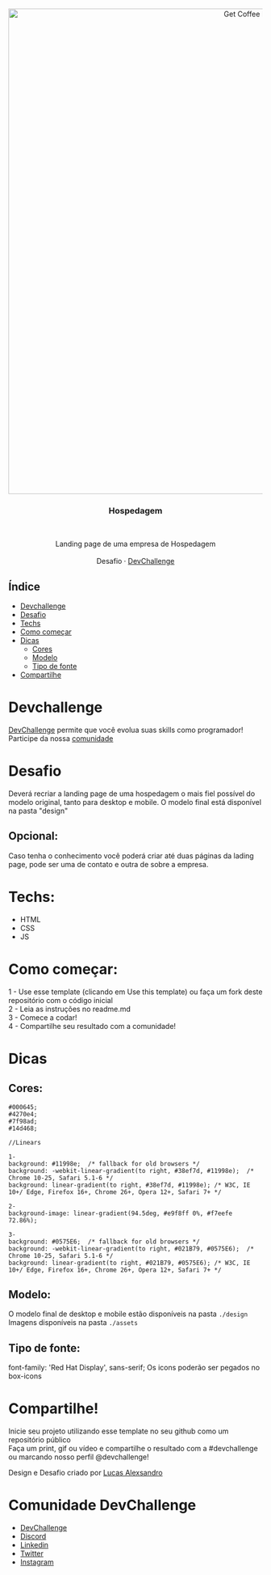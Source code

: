 <br />
<p align="center">
    <img src="https://i.imgur.com/Lnn09o2.png" alt="Get Coffee Design" width="960">

  <h3 align="center">Hospedagem</h3>
 <br />
  <p align="center">
     Landing page de uma empresa de Hospedagem
       <br />
    <br />
    Desafio
    ·
    <a href="https://devchallenge.com.br/">DevChallenge</a>
  </p>
</p>

## Índice

- [Devchallenge](#devchallenge)
- [Desafio](#desafio)
- [Techs](#techs)
- [Como começar](#como-começar)
- [Dicas](#dicas)
  - [Cores](#cores)
  - [Modelo](#modelo)
  - [Tipo de fonte](#tipo-de-fonte)
- [Compartilhe](#compartilhe)

# Devchallenge

<a href="https://devchallenge.com.br/"> DevChallenge</a> permite que você evolua suas skills como programador! Participe da nossa <a href="https://discord.gg/yvYXhGj">comunidade</a>

# Desafio

Deverá recriar a landing page de uma hospedagem o mais fiel possível do modelo original, tanto para desktop e mobile. O modelo final está disponível na pasta "design"

## Opcional:

Caso tenha o conhecimento você poderá criar até duas páginas da lading page, pode ser uma de contato e outra de sobre a empresa.

# Techs:

- HTML
- CSS
- JS

# Como começar:

1 - Use esse template (clicando em Use this template) ou faça um fork deste repositório com o código inicial<br>
2 - Leia as instruções no readme.md<br>
3 - Comece a codar!<br>
4 - Compartilhe seu resultado com a comunidade!

# Dicas

## Cores:

    #000645;
    #4270e4;
    #7f98ad;
    #14d468;

    //Linears

    1-
    background: #11998e;  /* fallback for old browsers */
    background: -webkit-linear-gradient(to right, #38ef7d, #11998e);  /* Chrome 10-25, Safari 5.1-6 */
    background: linear-gradient(to right, #38ef7d, #11998e); /* W3C, IE 10+/ Edge, Firefox 16+, Chrome 26+, Opera 12+, Safari 7+ */

    2-
    background-image: linear-gradient(94.5deg, #e9f8ff 0%, #f7eefe 72.86%);

    3-
    background: #0575E6;  /* fallback for old browsers */
    background: -webkit-linear-gradient(to right, #021B79, #0575E6);  /* Chrome 10-25, Safari 5.1-6 */
    background: linear-gradient(to right, #021B79, #0575E6); /* W3C, IE 10+/ Edge, Firefox 16+, Chrome 26+, Opera 12+, Safari 7+ */



## Modelo:

O modelo final de desktop e mobile estão disponíveis na pasta `./design`<br>
Imagens disponíveis na pasta `./assets` <br>

## Tipo de fonte:

  font-family: 'Red Hat Display', sans-serif;
  Os icons poderão ser pegados no box-icons

# Compartilhe!

Inicie seu projeto utilizando esse template no seu github como um repositório público<br>
Faça um print, gif ou vídeo e compartilhe o resultado com a #devchallenge ou marcando nosso perfil @devchallenge!<br>

Design e Desafio criado por <a href="https://www.linkedin.com/in/lucasalexsandro/">Lucas Alexsandro</a>

# Comunidade DevChallenge

- <a href="https://devchallenge.com.br/">DevChallenge</a>
- <a href="https://discord.gg/yvYXhGj">Discord</a>
- <a href="https://www.linkedin.com/company/devchallenge/">Linkedin</a>
- <a href="https://twitter.com/dev_challenge">Twitter</a>
- <a href="https://www.instagram.com/devchallenge/">Instagram</a>
